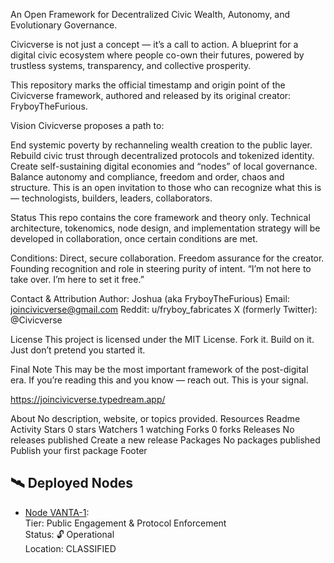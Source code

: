 
An Open Framework for Decentralized Civic Wealth, Autonomy, and Evolutionary Governance.

Civicverse is not just a concept — it’s a call to action. A blueprint for a digital civic ecosystem where people co-own their futures, powered by trustless systems, transparency, and collective prosperity.

This repository marks the official timestamp and origin point of the Civicverse framework, authored and released by its original creator: FryboyTheFurious.

Vision
Civicverse proposes a path to:

End systemic poverty by rechanneling wealth creation to the public layer.
Rebuild civic trust through decentralized protocols and tokenized identity.
Create self-sustaining digital economies and “nodes” of local governance.
Balance autonomy and compliance, freedom and order, chaos and structure.
This is an open invitation to those who can recognize what this is — technologists, builders, leaders, collaborators.

Status
This repo contains the core framework and theory only. Technical architecture, tokenomics, node design, and implementation strategy will be developed in collaboration, once certain conditions are met.

Conditions:
Direct, secure collaboration.
Freedom assurance for the creator.
Founding recognition and role in steering purity of intent.
“I’m not here to take over. I’m here to set it free.”

Contact & Attribution
Author: Joshua (aka FryboyTheFurious)
Email: joincivicverse@gmail.com
Reddit: u/fryboy_fabricates
X (formerly Twitter): @Civicverse

License
This project is licensed under the MIT License.
Fork it. Build on it. Just don’t pretend you started it.

Final Note
This may be the most important framework of the post-digital era. If you’re reading this and you know — reach out.
This is your signal.

https://joincivicverse.typedream.app/

About
No description, website, or topics provided.
Resources
 Readme
 Activity
Stars
 0 stars
Watchers
 1 watching
Forks
 0 forks
Releases
No releases published
Create a new release
Packages
No packages published
Publish your first package
Footer

## 🛰️ Deployed Nodes

- [Node VANTA-1](nodes/vanta1):  
  Tier: Public Engagement & Protocol Enforcement  
  Status: 🔓 Operational  
  Location: CLASSIFIED  
